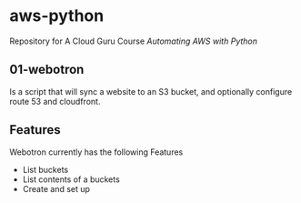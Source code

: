 # aws-python

Repository for A Cloud Guru Course *Automating AWS with Python*

## 01-webotron

Is a script that will sync a website to an S3 bucket, and optionally configure route 53 and cloudfront.

## Features

Webotron currently has the following Features

- List buckets
- List contents of a buckets
- Create and set up
